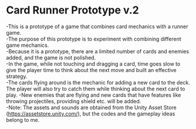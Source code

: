 # Card Runner Prototype v.2
-This is a prototype of a game that combines card mechanics with a runner game. <br>
-The purpose of this prototype is to experiment with combining different game mechanics. <br>
-Because it is a prototype, there are a limited number of cards and enemies added, and the game is not polished. <br>
-In the game, while not touching and dragging a card, time goes slow to give the player time to think about the next move and built an effective strategy. <br>
-The cards flying around is the mechanic for adding a new card to the deck. The player will also try to catch them while thinking about the next card to play.
-New enemies that are flying and new cards that have features like throwing projectiles, providing shield etc. will be added. <br>
-Note: The assets and sounds are obtained from the Unity Asset Store (https://assetstore.unity.com/), but the codes and the gameplay ideas belong to me.
